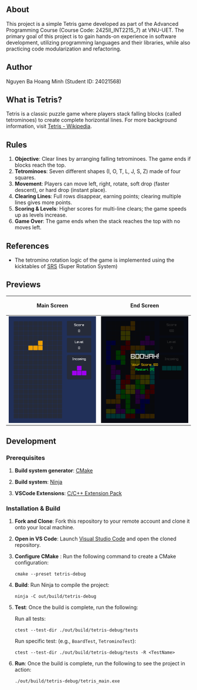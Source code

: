 ## About
This project is a simple Tetris game developed as part of the Advanced Programming Course (Course Code: 2425II_INT2215_7) at VNU-UET. The primary goal of this project is to gain hands-on experience in software development, utilizing programming languages and their libraries, while also practicing code modularization and refactoring.

## Author
Nguyen Ba Hoang Minh (Student ID: 24021568)

## What is Tetris?
Tetris is a classic puzzle game where players stack falling blocks (called tetrominoes) to create complete horizontal lines. For more background information, visit [Tetris - Wikipedia](https://en.wikipedia.org/wiki/Tetris).

## Rules
1. **Objective**: Clear lines by arranging falling tetrominoes. The game ends if blocks reach the top.
2. **Tetrominoes**: Seven different shapes (I, O, T, L, J, S, Z) made of four squares.
3. **Movement**: Players can move left, right, rotate, soft drop (faster descent), or hard drop (instant place).
4. **Clearing Lines**: Full rows disappear, earning points; clearing multiple lines gives more points.
5. **Scoring & Levels**: Higher scores for multi-line clears; the game speeds up as levels increase.
6. **Game Over**: The game ends when the stack reaches the top with no moves left.

## References
- The tetromino rotation logic of the game is implemented using the kicktables of [SRS](https://harddrop.com/wiki/SRS) (Super Rotation System)

## Previews
| <p align="center">Main Screen</p> | <p align="center">End Screen</p> |
|---------|---------|
| ![game main screen](./previews/main-screen.png) | ![game end screen](./previews/end-screen.png) |

## Development
### Prerequisites
1. **Build system generator**: [CMake](https://cmake.org/download/)

2. **Build system**: [Ninja](https://github.com/ninja-build/ninja/releases)

3. **VSCode Extensions**: [C/C++ Extension Pack](https://marketplace.visualstudio.com/items?itemName=ms-vscode.cpptools-extension-pack)

### Installation & Build
1. **Fork and Clone**: Fork this repository to your remote account and clone it onto your local machine. 
2. **Open in VS Code**: Launch [Visual Studio Code](https://code.visualstudio.com/) and open the cloned repository.
3. **Configure CMake** : Run the following command to create a CMake configuration: 

    ```
    cmake --preset tetris-debug
    ```

4. **Build**: Run Ninja to compile the project: 

    ```
    ninja -C out/build/tetris-debug
    ```

5. **Test**: Once the build is complete, run the following: 

    Run all tests:

    ```
    ctest --test-dir ./out/build/tetris-debug/tests
    ```

    Run specific test: (e.g., `BoardTest`, `TetrominoTest`):

    ```
    ctest --test-dir ./out/build/tetris-debug/tests -R <TestName>
    ```

6. **Run**: Once the build is complete, run the following to see the project in action:

    ```
    ./out/build/tetris-debug/tetris_main.exe
    ```
